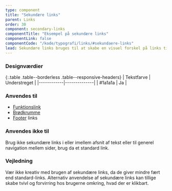 ```yaml
---
type: component
title: "Sekundære links"
parent: Links
order: 30
component: secondary-links
componentTitle: "Eksempel på sekundære links"
componentLink: false
componentCode: "/kode/typografi/links/#sekundaere-links"
lead: Sekundære links bruges til at skabe en visuel forskel på links til funktioner og særlige typer af navigation.
---
```


### Designværdier

{:.table .table--borderless .table--responsive-headers}
| Tekstfarve | Understreget |
|------------|--------------|
| #1a1a1a    | Ja           |

### Anvendes til

- <a href="/komponenter/funktionslink/">Funktionslink</a>
- <a href="/komponenter/broedkrumme/">Brødkrumme</a>
- <a href="/komponenter/footer/">Footer</a> links

### Anvendes ikke til

Brug ikke sekundære links i eller imellem afsnit af tekst eller til generel navigation mellem sider, brug da et standard link.

### Vejledning

Vær ikke kreativ med brugen af sekundære links, da de giver mindre fært end standard-links. Alternativ anvendelse af sekundære links kan tillige skabe tvivl og forvirring hos brugerne omkring, hvad der er klikbart. 
